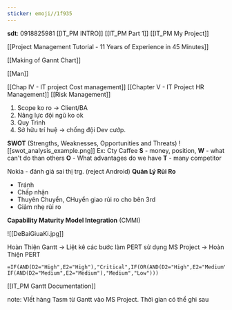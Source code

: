 ```yaml
---
sticker: emoji//1f935
---
```

**sdt**: 0918825981
[[IT_PM INTRO]]
[[IT_PM Part 1]]
[[IT_PM My Project]]



[[Project Management Tutorial - 11 Years of Experience in 45 Minutes]]

[[Making of Gannt Chart]]

[[Man]]

[[Chap IV - IT project Cost management]]
[[Chapter V - IT Project HR Management]]
[[Risk Management]]

1) Scope ko ro -> Client/BA
2) Nâng lực đội ngũ ko ok
3) Quy Trình
4) Sở hữu trí huệ -> chống đội Dev cướp.

**SWOT** (Strengths, Weaknesses, Opportunities and Threats)
![[swot_analysis_example.png]]
Ex: Cty Caffee
**S** - money, position, 
**W** - what can't do than others
**O** - What advantages do we have
**T** - many competitor 

Nokia - đánh giá sai thị trg. (reject Android) 
**Quản Lý Rủi Ro**
+ Tránh 
+ Chấp nhận
+ Thuyên Chuyển, CHuyển giao rủi ro cho bên 3rd
+ Giảm nhẹ rủi ro

**Capability Maturity Model Integration** (CMMI) 

![[DeBaiGiuaKi.jpg]]

Hoàn Thiện Gantt -> Liệt kê các bước làm PERT sử dụng MS Project -> Hoàn Thiện PERT


```excel
=IF(AND(D2="High",E2="High"),"Critical",IF(OR(AND(D2="High",E2="Medium"),AND(D2="Medium",E2="High")),"High", IF(AND(D2="Medium",E2="Medium"),"Medium","Low")))
```

[[IT_PM Gantt Documentation]]

note: VIết hàng Tasm từ Gantt vào MS Project. Thời gian có thể ghi sau